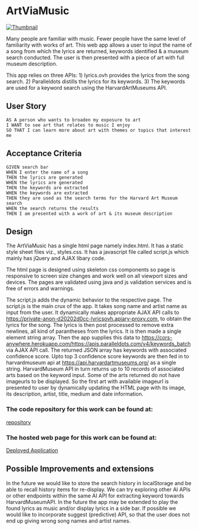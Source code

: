 # ArtViaMusic
[![Thumbnail](assets/images/ArtViaMusic-thumbnail.png)](https://s-suresh-kumar.github.io/ArtViaMusic/)

Many people are familiar with music. Fewer people have the same level of familiarity with works of art. This web app allows a user to input the name of a song from which the lyrics are returned, keywords identified & a museum search conducted. The user is then presented with a piece of art with full museum description.

This app relies on three APIs: 1) lyrics.ovh provides the lyrics from the song search. 2) Paralleldots distills the lyrics for its keywords. 3) The keywords are used for a keyword search using the HarvardArtMuseums API.

## User Story

```
AS A person who wants to broaden my exposure to art
I WANT to see art that relates to music I enjoy
SO THAT I can learn more about art with themes or topics that interest me
```

## Acceptance Criteria

```
GIVEN search bar
WHEN I enter the name of a song
THEN the lyrics are generated
WHEN the lyrics are generated
THEN the keywords are extracted
WHEN the keywords are extracted
THEN they are used as the search terms for the Harvard Art Museum search
WHEN the search returns the results
THEN I am presented with a work of art & its museum description
```
## Design

The ArtViaMusic has a single html page namely index.html. It has a static style sheet files viz., styles.css. It has a javascript file called script.js which mainly has jQuery and AJAX libary code.

The html page is designed using skeleton css components so page is responsive to screen size changes and work well on all viewport sizes and devices. The pages are validated using java and js validation services and is free of errors and warnings.

The script.js adds the dynamic behavior to the respective page. The script.js is the main crux of the app. It takes song name  and artist name as input from the user. It dynamically makes appropriate AJAX API calls to https://private-anon-d20202d0cc-lyricsovh.apiary-proxy.com,  to obtain the lyrics for the song. The lyrics is then post processed to remove extra newlines, all kind of parantheses from the lyrics. It is then made a single element string array. Then the app supplies this data to https://cors-anywhere.herokuapp.com/https://apis.paralleldots.com/v4/keywords_batch via AJAX API call. The returned JSON array has keywords with associated confidence score. Upto top 3 confidence score keywords are then fed in to harvardmuseum api at https://api.harvardartmuseums.org/  as a single string. HarvardMuseum API in turn returns up to 10 records of associated arts based on the keyword input. Some of the arts returned do not have imageurls to be displayed. So the first art with available imageurl is presented to user by dynamically updating the HTML page with its image, its description, artist, title, medium and date information. 

### The code repository for this work can be found at:

[repository](https://github.com/s-suresh-kumar/ArtViaMusic)

### The hosted web page for this work can be found at:

[Deployed Application](https://s-suresh-kumar.github.io/ArtViaMusic/)

## Possible Improvements and extensions

  In the future we would like to store the search history in localStorage and be able to recall history items for re-display. We can try exploring other AI APIs or other endpoints within the same AI API for extracting keyword towards HarvardMuseumAPI. In the future the app may be extended to play the found lyrics as music and/or display lyrics in a side bar. If possible we would like to incorporate suggest (predictive) API, so that the user does not end up giving wrong song names and artist names.
